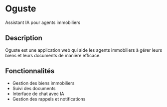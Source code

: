 # Oguste

Assistant IA pour agents immobiliers

## Description

Oguste est une application web qui aide les agents immobiliers à gérer leurs biens et leurs documents de manière efficace.

## Fonctionnalités

- Gestion des biens immobiliers
- Suivi des documents
- Interface de chat avec IA
- Gestion des rappels et notifications
